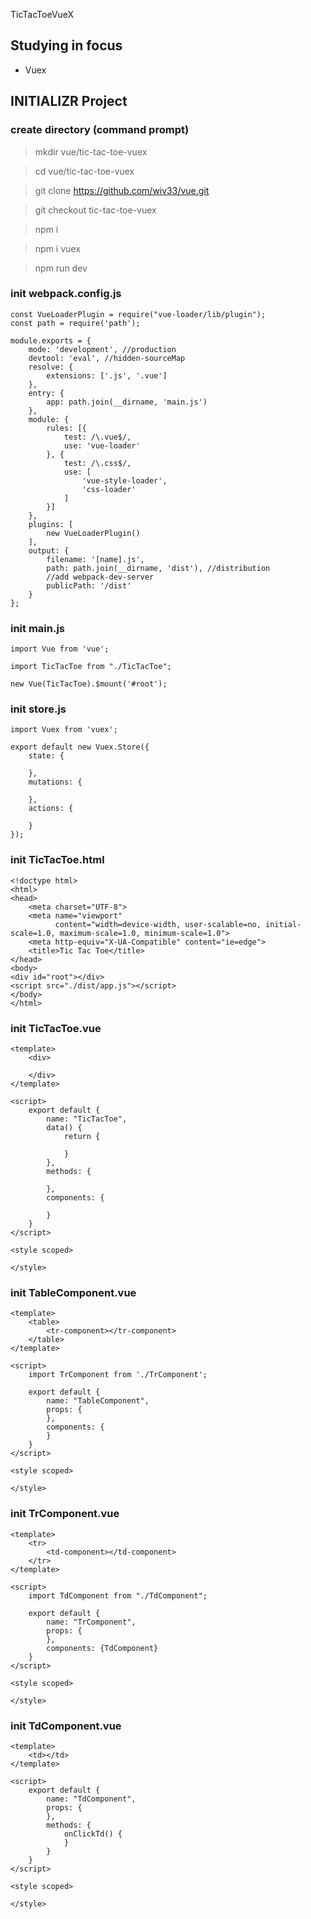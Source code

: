 TicTacToeVueX

## Studying in focus
* Vuex

## INITIALIZR Project

### create directory (command prompt)
> mkdir vue/tic-tac-toe-vuex

> cd vue/tic-tac-toe-vuex

> git clone https://github.com/wiv33/vue.git

> git checkout tic-tac-toe-vuex

> npm i

> npm i vuex

> npm run dev

### init webpack.config.js

```
const VueLoaderPlugin = require("vue-loader/lib/plugin");
const path = require('path');

module.exports = {
    mode: 'development', //production
    devtool: 'eval', //hidden-sourceMap
    resolve: {
        extensions: ['.js', '.vue']
    },
    entry: {
        app: path.join(__dirname, 'main.js')
    },
    module: {
        rules: [{
            test: /\.vue$/,
            use: 'vue-loader'
        }, {
            test: /\.css$/,
            use: [
                'vue-style-loader',
                'css-loader'
            ]
        }]
    },
    plugins: [
        new VueLoaderPlugin()
    ],
    output: {
        filename: '[name].js',
        path: path.join(__dirname, 'dist'), //distribution
        //add webpack-dev-server
        publicPath: '/dist'
    }
};
```


### init main.js

```
import Vue from 'vue';

import TicTacToe from "./TicTacToe";

new Vue(TicTacToe).$mount('#root');
```

### init store.js

```
import Vuex from 'vuex';

export default new Vuex.Store({
    state: {
        
    },
    mutations: {
        
    },
    actions: {
        
    }
});
```

### init TicTacToe.html

```
<!doctype html>
<html>
<head>
    <meta charset="UTF-8">
    <meta name="viewport"
          content="width=device-width, user-scalable=no, initial-scale=1.0, maximum-scale=1.0, minimum-scale=1.0">
    <meta http-equiv="X-UA-Compatible" content="ie=edge">
    <title>Tic Tac Toe</title>
</head>
<body>
<div id="root"></div>
<script src="./dist/app.js"></script>
</body>
</html>
```

### init TicTacToe.vue

```
<template>
    <div>

    </div>
</template>

<script>
    export default {
        name: "TicTacToe",
        data() {
            return {

            }
        },
        methods: {

        },
        components: {

        }
    }
</script>

<style scoped>

</style>
```

### init TableComponent.vue

```
<template>
    <table>
        <tr-component></tr-component>
    </table>
</template>

<script>
    import TrComponent from './TrComponent';

    export default {
        name: "TableComponent",
        props: {
        },
        components: {
        }
    }
</script>

<style scoped>

</style>
```

### init TrComponent.vue

```
<template>
    <tr>
        <td-component></td-component>
    </tr>
</template>

<script>
    import TdComponent from "./TdComponent";

    export default {
        name: "TrComponent",
        props: {
        },
        components: {TdComponent}
    }
</script>

<style scoped>

</style>
```

### init TdComponent.vue

```
<template>
    <td></td>
</template>

<script>
    export default {
        name: "TdComponent",
        props: {
        },
        methods: {
            onClickTd() {
            }
        }
    }
</script>

<style scoped>

</style>
```
